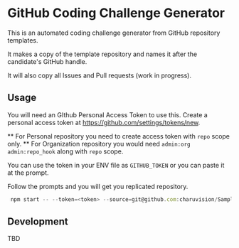 # GitHub Coding Challenge Generator

This is an automated coding challenge generator from GitHub repository templates.

It makes a copy of the template repository and names it after the candidate's GitHub handle.

It will also copy all Issues and Pull requests (work in progress). 

## Usage

You will need an GIthub Personal Access Token to use this. Create a personal access token at https://github.com/settings/tokens/new.

** For Personal repository you need to create access token with `repo` scope only.
** For Organization repository you would need `admin:org` `admin:repo_hook` along with `repo` scope.

You can use the token in your ENV file as `GITHUB_TOKEN` or you can paste it at the prompt.

Follow the prompts and you will get you replicated repository. 
```js
 npm start -- --token=<token> --source=git@github.com:charuvision/Sample-main.git --destination=my-new-repo-3 --repo_type=Organization --org_slug=charuvision --target_user=charuvisionapps --user=<your-github-username> --org_slug=<github-org-slug-if-org_slug=Organization>

```

## Development

TBD
